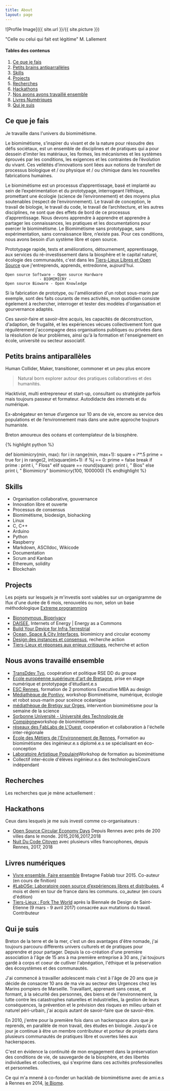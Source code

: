 ```yaml
---
title: About
layout: page
---
```

![Profile Image]({{ site.url }}/{{ site.picture }})
 <figcaption class="caption">"Celle ou celui qui fait est légitime" M. Lallement</figcaption>

#### Tables des contenus

1. [Ce que je fais](#ce-que-je-fais)
2. [Petits brains antiparrallèles](#petits-brains-antiparallèles)
3. [Skills](#skills)
4. [Projects](#projects)
5. [Recherches](#recherches)
6. [Hackathons](#hackathons)
7. [Nos avons avons travaillé ensemble](#nous-avons-travaillé-ensemble)
8. [Livres Numériques](#livres-numériques)
9. [Qui je suis](#qui-je-suis)

## Ce que je fais

Je travaille dans l'univers du biomimétisme.

Le biomimétisme, s’inspirer du vivant et de la nature pour résoudre des défis sociétaux, est un ensemble de disciplines et de pratiques qui a pour dessein d’imiter les matériaux, les formes, les mécanismes et les systèmes éprouvés par les conditions, les exigences et les contraintes de l’évolution du vivant. Ces velléités d’innovations sont liées aux notions de transfert de processus biologique et / ou physique et / ou chimique dans les nouvelles fabrications humaines.

Le biomimétisme est un processus d’apprentissage, basé et implanté au sein de l’expérimentation et du prototypage, interrogeant l’éthique, promettant une écologie (science de l’environnement) et des moyens plus soutenables (respect de l’environnement). Le travail de conception, le travail de biologie, le travail du code, le travail de l’architecture, et les autres disciplines, ne sont que des effets de bord de ce processus d’apprentissage. Nous devons apprendre à apprendre et apprendre à partager les connaissances, les pratiques et les documentations pour exercer le biomimétisme. Le Biomimétisme sans prototypage, sans expérimentation, sans connaissance libre, n’existe pas. Pour ces conditions, nous avons besoin d’un système libre et open source.

Prototypage rapide, tests et améliorations, détournement, apprentissage, aux services du ré-investissement dans la biosphère et le capital naturel, écologie des communautés, c'est dans les [Tiers-Lieux Libres et Open Source](http://movilab.org/index.php?title=Utilisateur:XavCC) que j'entreprends, apprends, entredonne, aujourd'hui. 

```
Open source Software - Open source Hardware 
               - BIOMIMICRY -
Open source Bioware - Open Knowledge
```
Si la fabrication de prototype, ou l'amélioration d'un robot sous-marin par exemple, sont des faits courants de mes activités, mon quotidien consiste égelement à rechercher, interroger et tester des modèles d'organisation et gourvernance adaptés.

Ces savoir-faire et savoir-être acquis, les capacités de déconstruction, d'adaption, de frugalité, et les expériences vécues collectivement font que réguilèrement j'accompagne dess organisations publiques ou privées dans la résolution de leur problèmes, ainsi qu'à la formation et l'enseignement en école, université ou secteur associatif.
	

## Petits brains antiparallèles

Human Collider, Maker, transitioner, commoner et un peu plus encore

> Natural born explorer autour des pratiques collaboratives et des humanités.

Hacktivist, multi entrepreneur et start-up, consultant ou stratégiste parfois mais toujours passeur et formateur. Autodidacte des internets et du numérique.

Ex-abnégateur en tenue d’urgence sur 10 ans de vie, encore au service des populations et de l’environnement mais dans une autre approche toujours humaniste.

Breton amoureux des océans et contemplateur de la biosphère.

{% highlight python %}

def biomimicry(min, max):
    for i in range(min, max+1):
	square = i**.5
	prime = true
	for j in range(2, int(square)int+1):
	    if %j == 0:
		   prime = false
		   break
	if prime :
	    print i, " Floss"
    elif square == round(square):
	    print i, " Bios"
	else
	    print i, " Biomimicry"
biomimicry(100, 1000000)
{% endhighlight %}
	

## Skills

<ul class="skill-list">
	<li>Organisation collaborative, gouvernance</li>
	<li>Innovation libre et ouverte</li>
	<li>Processus de consensus</li>
	<li>Biomimétisme, biodesign, biohacking</li>
	<li>Linux</li>
	<li>C, C++</li>
	<li>Arduino</li>
	<li>Python</li>
	<li>Raspberry</li>
	<li>Markdown, ASCIIdoc, Wikicode</li>
	<li>Documentation</li>
	<li>Scrum and Kanban</li>
	<li>Ethereum, solidity</li>
	<li>Blockchain</li>
</ul>

## Projects 

Les pojets sur lesquels je m'investis sont valables sur un organigramme de lfux d'une durée de 6 mois, renouvelés ou non, selon un base méthodologique [Extreme programming](http://www.extremeprogramming.org/index.html)

<ul>
	<li><a href="">Biononymous, Bioprivacy</a></li>
	<li><a href="http://daisee.org">DAISEE</a>, Internets of Energy | Energy as a Commons</a></li>
	<li><a href="https://lebiome.github.io/#LeBiome/Proto_et_Projets/tree/master/winogradsky_project">Build Your Device for Infra Terrestrial</a></li>
	<li><a href="">Ocean, Space & City Interfaces</a>, biomimicry and circular economy</li>
	<li><a href="">Design des instances et consensus</a>, recherche action</li>
	<li><a href="">Tiers-Lieux et réponses aux enjeux critiques</a>, recherche et action</li>
</ul>

## Nous avons travaillé ensemble

<ul>
	<li><a href="https://www.transdev-idf.com">TransDdev Tvo</a>, coopération et politique RSE DD du groupe</li>
	<li><a href="http://www.eesab.fr">École européenne supérieure d'art de Bretagne</a>, prise en stage numérique et prototypage d'étudiant.e.s
	<li><a href="https://www.rennes-sb.fr">ESC Rennes</a>, formation de 2 promotions Executive MBA au design</li>
	<li><a href="">Médiathèque de Pontivy</a>, workshop Biomimétisme, numérique, écologie et robot sous-marin pour sceince océanique
	<li><a href="">médiathèque de Bretigy sur Orges</a>, intervention biomimétisme pour la semaine de la science</li>
	<li><a href="https://www.utc.fr">Sorbonne Université - Université des Technologie de Compiègne</a>workshop de biomimétisme</li>
	<li><a href="">réseaux des FabLabs de L'Ouest</a>, coopération et collaboration à l'échelle inter-régionale</li>
	<li><a href="https://www.ecole-eme.fr">École des Métiers de l'Environnement de Rennes</a>, Formation au biomimétisme des ingénieur.e.s diplomé.e.s se spécialisant en éco-conception</li>
	<li><a href="http://keureskemm.fr/laboratoire-artistique-populaire">Laboratoire Artistique Populaire</a>Workshop de formation au biomimétisme</li>
	<li><a href"">Collectif inter-école d'élèves ingénieur.e.s des technologies</a>Cours indépendant</li>
</ul>

## Recherches

Les recherches que je mène actuellement :

## Hackathons

Ceux dans lesquels je me suis investi comme co-organisateurs :

<ul>
	<li><a href="https://oscedays.org">Open Source Circular Economy Days</a> Depuis Rennes avec près de 200 villes dans le monde. 2015,2016,2017,2018</li>
	<li><a href="http://nuitcodecitoyen.org">Nuit Du Code Citoyen</a> avec plusieurs villes francophones, depuis Rennes, 2017, 2018</li>
</ul>	

## Livres numériques

<ul>
	<li><a href="https://legacy.gitbook.com/book/xavcc/vivre-ensemble-faire-ensemble/details">Vivre ensemble, Faire ensemble</a> Bretagne Fablab tour 2015. Co-auteur (en cours de finition)</li>
	<li><a href="">#LabOSe: Laboratoire open source d’expériences libres et distribuées</a>, 4 mois et demi en tour de france dans les communs. co_auteur (en cours d'édition)</li>
	<li><a href="https://nicolasloubet.gitbooks.io/fork-the-world">Tiers-Lieux : Fork The World</a> après la Biennale de Design de Saint-Etienne (9 mars - 9 avril 2017) consacrée aux mutations du travail. Contributeur</li>
</ul>


## Qui je suis

Breton de la terre et de la mer, c'est un des avantages d'être nomade, j'ai toujours parcouru différents univers culturels et de pratiques pour apprendre et pour partager. Depuis la co-création d'une première association à l'âge de 15 ans à ma première entreprise à 30 ans, j'ai toujours gardé à corps et coeur de cutliver l'abnégation, l'éthique et la préservation des écosystèmes et des communautés.

J'ai commencé à travailler adolescent mais c'est à l'âge de 20 ans que je décide de consacrer 10 ans de ma vie au secteur des Urgences chez les Marins pompiers de Marseille. Travaillant, apprenant sans cesse, et formant, à la sécurité des personnes, des biens et de l'environnement, la lutte contre les catastrophes naturelles et industrielles, la gestion de leurs conséquences, la prévention et le prévision des risques en milieu urbain et naturel péri-urbain, j'ai acquis autant de savoir-faire que de savoir-être.

En 2010, j'entre pour la première fois dans un hackerspace alors que je reprends, en parallèle de mon travail, des études en biologie. Jusqu'à ce jour je continue à être un membre contributeur et porteur de projets dans plusieurs communautés de pratiques libre et ouvertes liées aux hackerspaces. 

C'est en évidence la continuité de mon engagement dans la préservation des conditions de vie, de sauvegarde de la biosphère, et des libertés individuelles et collectives, qui s'exprime dans ces activités professionelles et personnelles. 

Ce qui m'a mnené à co-fonder un hacklab de biomimétisme avec de ami.e.s à Rennes en 2014, [le Biome](https://lebiome.github.io).
